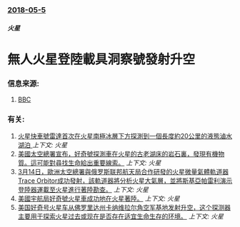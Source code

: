 ### [2018-05-5](/news/2018/05/5/index.md)

##### 火星
# 無人火星登陸載具洞察號發射升空 




### 信息来源:

1. [BBC](http://www.bbc.co.uk/news/science-environment-43981895)

### 有关:

1. [火星快車號雷達首次在火星南極冰層下方探測到一個長度約20公里的液態滷水湖泊 ](/news/2018/07/25/火星快車號雷達首次在火星南極冰層下方探測到一個長度約20公里的液態滷水湖泊.md) _上下文: 火星_
2. [美國太空總署宣布，好奇號探測車在火星的古老湖床的岩石裏，發現有機物質。這可能對尋找生命給出重要線索。](/news/2018/06/7/美國太空總署宣布-好奇號探測車在火星的古老湖床的岩石裏-發現有機物質-這可能對尋找生命給出重要線索.md) _上下文: 火星_
3. [3月14日，歐洲太空總署與俄罗斯联邦航天局合作研發的火星微量氣體軌道器 Trace Orbitor成功發射，該軌道器將分析火星大氣層，並將斯基亞帕雷利演示登陸器運載至火星進行著陸勘查。](/news/2016/03/14/3月14日-歐洲太空總署與俄罗斯联邦航天局合作研發的火星微量氣體軌道器-Trace-Orbitor成功發射-該軌道器將分.md) _上下文: 火星_
4. [ 美國宇航局好奇號火星車成功地在火星著陸。](/news/2012/08/6/美國宇航局好奇號火星車成功地在火星著陸.md) _上下文: 火星_
5. [ 美国好奇号火星车从佛罗里达州卡纳维拉尔角空军基地发射升空，这个探测器主要用于探索火星过去或现在是否存在适宜生命生存的环境。](/news/2011/11/26/美国好奇号火星车从佛罗里达州卡纳维拉尔角空军基地发射升空-这个探测器主要用于探索火星过去或现在是否存在适宜生命生存的环.md) _上下文: 火星_
